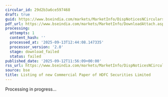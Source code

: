 ```yaml
---
circular_id: 29d2b3a6ce597468
draft: true
guid: https://www.bseindia.com/markets/MarketInfo/DispNoticesNCirculars.aspx?Noticeid={CFAD6BA7-E1A1-4FC3-BA64-01DCC0752834}&noticeno=20250912-73&dt=09/12/2025&icount=73&totcount=103&flag=0
pdf_url: https://www.bseindia.com/markets/MarketInfo/DownloadAttach.aspx?id=20250912-73&attachedId=
processing:
  attempts: 1
  content_hash: ''
  processed_at: '2025-09-13T12:44:08.147335'
  processor_version: '2.0'
  stage: download_failed
  status: failed
published_date: '2025-09-12T11:56:09+00:00'
rss_url: https://www.bseindia.com/markets/MarketInfo/DispNoticesNCirculars.aspx?Noticeid={CFAD6BA7-E1A1-4FC3-BA64-01DCC0752834}&noticeno=20250912-73&dt=09/12/2025&icount=73&totcount=103&flag=0
source: bse
title: Listing of new Commercial Paper of HDFC Securities Limited
---
```


Processing in progress...